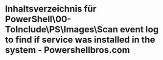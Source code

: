 # Inhaltsverzeichnis für PowerShell\00-ToInclude\PS\Images\Scan event log to find if service was installed in the system - Powershellbros.com


